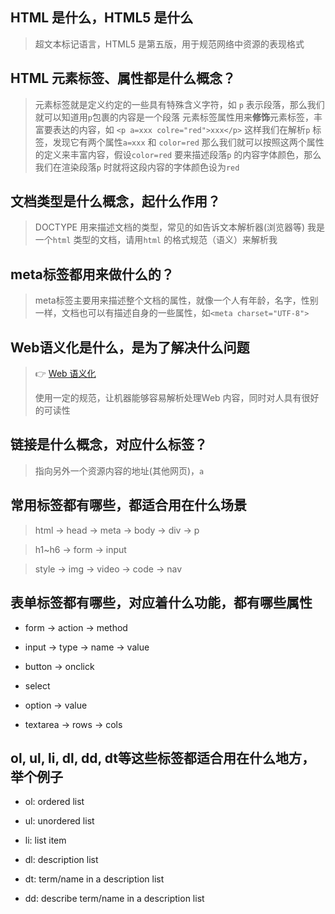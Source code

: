 ## HTML 是什么，HTML5 是什么

> 超文本标记语言，HTML5 是第五版，用于规范网络中资源的表现格式



## HTML 元素标签、属性都是什么概念？

> 元素标签就是定义约定的一些具有特殊含义字符，如 `p` 表示段落，那么我们就可以知道用`p`包裹的内容是一个段落
元素标签属性用来**修饰**元素标签，丰富要表达的内容，如 `<p a=xxx colre="red">xxx</p>` 这样我们在解析`p` 标签，发现它有两个属性`a=xxx` 和 `color=red` 那么我们就可以按照这两个属性的定义来丰富内容，假设`color=red` 要来描述段落`p` 的内容字体颜色，那么我们在渲染段落`p` 时就将这段内容的字体颜色设为`red`



## 文档类型是什么概念，起什么作用？

> DOCTYPE 用来描述文档的类型，常见的如告诉文本解析器(浏览器等) 我是一个`html` 类型的文档，请用`html` 的格式规范（语义）来解析我



## meta标签都用来做什么的？

> meta标签主要用来描述整个文档的属性，就像一个人有年龄，名字，性别一样，文档也可以有描述自身的一些属性，如`<meta charset="UTF-8">`



## Web语义化是什么，是为了解决什么问题

> 👉 [Web 语义化](https://www.zhihu.com/question/20455165)
> 
> 使用一定的规范，让机器能够容易解析处理Web 内容，同时对人具有很好的可读性



## 链接是什么概念，对应什么标签？

> 指向另外一个资源内容的地址(其他网页)，`a`



## 常用标签都有哪些，都适合用在什么场景

> html -> head -> meta -> body -> div -> p

> 
> h1~h6 -> form -> input

> 
> style -> img -> video -> code -> nav



## 表单标签都有哪些，对应着什么功能，都有哪些属性

- form  -> action -> method

- input -> type -> name -> value

- button -> onclick

- select

- option -> value

- textarea -> rows -> cols

## ol, ul, li, dl, dd, dt等这些标签都适合用在什么地方，举个例子

- ol: ordered list

- ul: unordered list

- li: list item

- dl: description list

- dt: term/name in a description list

- dd: describe term/name in a description list


